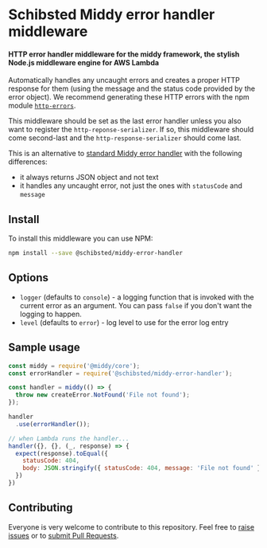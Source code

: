 # Schibsted Middy error handler middleware

#### HTTP error handler middleware for the middy framework, the stylish Node.js middleware engine for AWS Lambda


Automatically handles any uncaught errors and creates a proper HTTP response
for them (using the message and the status code provided by the error object). We recommend generating these HTTP errors with the npm module [`http-errors`](https://npm.im/http-errors).

This middleware should be set as the last error handler unless you also want to register the `http-reponse-serializer`. If so, this middleware should come second-last and the `http-response-serializer` should come last.

This is an alternative to [standard Middy error handler](https://github.com/middyjs/middy/tree/master/packages/http-error-handler) with the following differences:
- it always returns JSON object and not text
- it handles any uncaught error, not just the ones with `statusCode` and `message`


## Install

To install this middleware you can use NPM:

```bash
npm install --save @schibsted/middy-error-handler
```


## Options

- `logger` (defaults to `console`) - a logging function that is invoked with the current error as an argument. You can pass `false` if you don't want the logging to happen.
- `level` (defaults to `error`) - log level to use for the error log entry


## Sample usage

```javascript
const middy = require('@middy/core');
const errorHandler = require('@schibsted/middy-error-handler');

const handler = middy(() => {
  throw new createError.NotFound('File not found');
});

handler
  .use(errorHandler());

// when Lambda runs the handler...
handler({}, {}, (_, response) => {
  expect(response).toEqual({
    statusCode: 404,
    body: JSON.stringify({ statusCode: 404, message: 'File not found' }),
  })
})
```


## Contributing

Everyone is very welcome to contribute to this repository. Feel free to [raise issues](https://github.com/schibsted/middy-error-handler/issues) or to [submit Pull Requests](https://github.com/schibsted/middy-error-handler/pulls).
